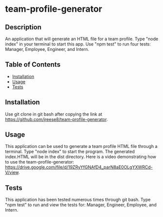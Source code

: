 # team-profile-generator


  ## Description
  An application that will generate an HTML file for a team profile. Type "node index" in your terminal to start this app. Use "npm test" to run four tests: Manager, Employee, Engineer, and Intern.


 ## Table of Contents

  - [Installation](#installation)
  - [Usage](#usage)
  - [Tests](#tests)
  

  ## Installation
  Use git clone in git bash after copying the link at https://github.com/jreese8/team-profile-generator.

  
  ## Usage
  This application can be used to generate a team profile HTML file through a terminal. Type "node index" to start the program. The generated index.HTML will be in the dist directory. Here is a video demonstrating how to use the team-profile-generator: https://drive.google.com/file/d/19ZRyYfGNAfD4_parN8aE0OLgYXWRCd-V/view.


  ## Tests
  This application has been tested numerous times through git bash. Type "npm test" to run and view the tests for: Manager, Engineer, Employee, and Intern.